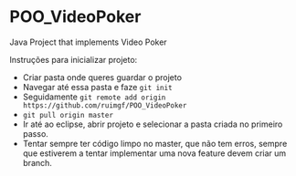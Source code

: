 # POO_VideoPoker
Java Project that implements Video Poker


Instruções para inicializar projeto:

- Criar pasta onde queres guardar o projeto
- Navegar até essa pasta e faze ``` git init ``` 
- Seguidamente ``` git remote add origin https://github.com/ruimgf/POO_VideoPoker ```
- ``` git pull origin master ```
- Ir até ao eclipse, abrir projeto e selecionar a pasta criada no primeiro passo.
- Tentar sempre ter código limpo no master, que não tem erros, sempre que estiverem a tentar implementar uma nova feature devem criar um branch.

